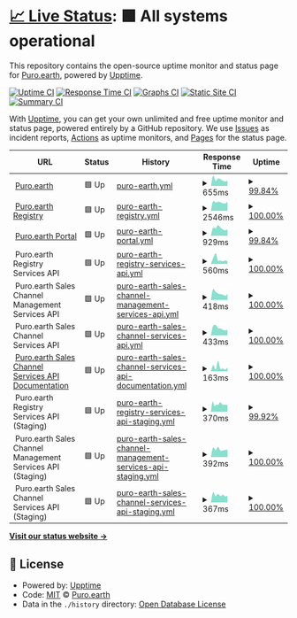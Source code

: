 # [📈 Live Status](https://status.purosandbox.com): <!--live status--> **🟩 All systems operational**

This repository contains the open-source uptime monitor and status page for [Puro.earth](https://puro.earth/), powered by [Upptime](https://github.com/upptime/upptime).

[![Uptime CI](https://github.com/puro-earth/status/workflows/Uptime%20CI/badge.svg)](https://github.com/puro-earth/status/actions?query=workflow%3A%22Uptime+CI%22)
[![Response Time CI](https://github.com/puro-earth/status/workflows/Response%20Time%20CI/badge.svg)](https://github.com/puro-earth/status/actions?query=workflow%3A%22Response+Time+CI%22)
[![Graphs CI](https://github.com/puro-earth/status/workflows/Graphs%20CI/badge.svg)](https://github.com/puro-earth/status/actions?query=workflow%3A%22Graphs+CI%22)
[![Static Site CI](https://github.com/puro-earth/status/workflows/Static%20Site%20CI/badge.svg)](https://github.com/puro-earth/status/actions?query=workflow%3A%22Static+Site+CI%22)
[![Summary CI](https://github.com/puro-earth/status/workflows/Summary%20CI/badge.svg)](https://github.com/puro-earth/status/actions?query=workflow%3A%22Summary+CI%22)

With [Upptime](https://upptime.js.org), you can get your own unlimited and free uptime monitor and status page, powered entirely by a GitHub repository. We use [Issues](https://github.com/puro-earth/status/issues) as incident reports, [Actions](https://github.com/puro-earth/status/actions) as uptime monitors, and [Pages](https://status.purosandbox.com) for the status page.

<!--start: status pages-->
<!-- This summary is generated by Upptime (https://github.com/upptime/upptime) -->
<!-- Do not edit this manually, your changes will be overwritten -->
<!-- prettier-ignore -->
| URL | Status | History | Response Time | Uptime |
| --- | ------ | ------- | ------------- | ------ |
| <img alt="" src="https://icons.duckduckgo.com/ip3/puro.earth.ico" height="13"> [Puro.earth](https://puro.earth) | 🟩 Up | [puro-earth.yml](https://github.com/puro-earth/status/commits/HEAD/history/puro-earth.yml) | <details><summary><img alt="Response time graph" src="./graphs/puro-earth/response-time-week.png" height="20"> 655ms</summary><br><a href="https://status.purosandbox.com/history/puro-earth"><img alt="Response time 1056" src="https://img.shields.io/endpoint?url=https%3A%2F%2Fraw.githubusercontent.com%2Fpuro-earth%2Fstatus%2FHEAD%2Fapi%2Fpuro-earth%2Fresponse-time.json"></a><br><a href="https://status.purosandbox.com/history/puro-earth"><img alt="24-hour response time 606" src="https://img.shields.io/endpoint?url=https%3A%2F%2Fraw.githubusercontent.com%2Fpuro-earth%2Fstatus%2FHEAD%2Fapi%2Fpuro-earth%2Fresponse-time-day.json"></a><br><a href="https://status.purosandbox.com/history/puro-earth"><img alt="7-day response time 655" src="https://img.shields.io/endpoint?url=https%3A%2F%2Fraw.githubusercontent.com%2Fpuro-earth%2Fstatus%2FHEAD%2Fapi%2Fpuro-earth%2Fresponse-time-week.json"></a><br><a href="https://status.purosandbox.com/history/puro-earth"><img alt="30-day response time 792" src="https://img.shields.io/endpoint?url=https%3A%2F%2Fraw.githubusercontent.com%2Fpuro-earth%2Fstatus%2FHEAD%2Fapi%2Fpuro-earth%2Fresponse-time-month.json"></a><br><a href="https://status.purosandbox.com/history/puro-earth"><img alt="1-year response time 1020" src="https://img.shields.io/endpoint?url=https%3A%2F%2Fraw.githubusercontent.com%2Fpuro-earth%2Fstatus%2FHEAD%2Fapi%2Fpuro-earth%2Fresponse-time-year.json"></a></details> | <details><summary><a href="https://status.purosandbox.com/history/puro-earth">99.84%</a></summary><a href="https://status.purosandbox.com/history/puro-earth"><img alt="All-time uptime 99.72%" src="https://img.shields.io/endpoint?url=https%3A%2F%2Fraw.githubusercontent.com%2Fpuro-earth%2Fstatus%2FHEAD%2Fapi%2Fpuro-earth%2Fuptime.json"></a><br><a href="https://status.purosandbox.com/history/puro-earth"><img alt="24-hour uptime 98.91%" src="https://img.shields.io/endpoint?url=https%3A%2F%2Fraw.githubusercontent.com%2Fpuro-earth%2Fstatus%2FHEAD%2Fapi%2Fpuro-earth%2Fuptime-day.json"></a><br><a href="https://status.purosandbox.com/history/puro-earth"><img alt="7-day uptime 99.84%" src="https://img.shields.io/endpoint?url=https%3A%2F%2Fraw.githubusercontent.com%2Fpuro-earth%2Fstatus%2FHEAD%2Fapi%2Fpuro-earth%2Fuptime-week.json"></a><br><a href="https://status.purosandbox.com/history/puro-earth"><img alt="30-day uptime 99.96%" src="https://img.shields.io/endpoint?url=https%3A%2F%2Fraw.githubusercontent.com%2Fpuro-earth%2Fstatus%2FHEAD%2Fapi%2Fpuro-earth%2Fuptime-month.json"></a><br><a href="https://status.purosandbox.com/history/puro-earth"><img alt="1-year uptime 99.37%" src="https://img.shields.io/endpoint?url=https%3A%2F%2Fraw.githubusercontent.com%2Fpuro-earth%2Fstatus%2FHEAD%2Fapi%2Fpuro-earth%2Fuptime-year.json"></a></details>
| <img alt="" src="https://icons.duckduckgo.com/ip3/registry.puro.earth.ico" height="13"> [Puro.earth Registry](https://registry.puro.earth) | 🟩 Up | [puro-earth-registry.yml](https://github.com/puro-earth/status/commits/HEAD/history/puro-earth-registry.yml) | <details><summary><img alt="Response time graph" src="./graphs/puro-earth-registry/response-time-week.png" height="20"> 2546ms</summary><br><a href="https://status.purosandbox.com/history/puro-earth-registry"><img alt="Response time 927" src="https://img.shields.io/endpoint?url=https%3A%2F%2Fraw.githubusercontent.com%2Fpuro-earth%2Fstatus%2FHEAD%2Fapi%2Fpuro-earth-registry%2Fresponse-time.json"></a><br><a href="https://status.purosandbox.com/history/puro-earth-registry"><img alt="24-hour response time 2198" src="https://img.shields.io/endpoint?url=https%3A%2F%2Fraw.githubusercontent.com%2Fpuro-earth%2Fstatus%2FHEAD%2Fapi%2Fpuro-earth-registry%2Fresponse-time-day.json"></a><br><a href="https://status.purosandbox.com/history/puro-earth-registry"><img alt="7-day response time 2546" src="https://img.shields.io/endpoint?url=https%3A%2F%2Fraw.githubusercontent.com%2Fpuro-earth%2Fstatus%2FHEAD%2Fapi%2Fpuro-earth-registry%2Fresponse-time-week.json"></a><br><a href="https://status.purosandbox.com/history/puro-earth-registry"><img alt="30-day response time 2556" src="https://img.shields.io/endpoint?url=https%3A%2F%2Fraw.githubusercontent.com%2Fpuro-earth%2Fstatus%2FHEAD%2Fapi%2Fpuro-earth-registry%2Fresponse-time-month.json"></a><br><a href="https://status.purosandbox.com/history/puro-earth-registry"><img alt="1-year response time 1003" src="https://img.shields.io/endpoint?url=https%3A%2F%2Fraw.githubusercontent.com%2Fpuro-earth%2Fstatus%2FHEAD%2Fapi%2Fpuro-earth-registry%2Fresponse-time-year.json"></a></details> | <details><summary><a href="https://status.purosandbox.com/history/puro-earth-registry">100.00%</a></summary><a href="https://status.purosandbox.com/history/puro-earth-registry"><img alt="All-time uptime 99.99%" src="https://img.shields.io/endpoint?url=https%3A%2F%2Fraw.githubusercontent.com%2Fpuro-earth%2Fstatus%2FHEAD%2Fapi%2Fpuro-earth-registry%2Fuptime.json"></a><br><a href="https://status.purosandbox.com/history/puro-earth-registry"><img alt="24-hour uptime 100.00%" src="https://img.shields.io/endpoint?url=https%3A%2F%2Fraw.githubusercontent.com%2Fpuro-earth%2Fstatus%2FHEAD%2Fapi%2Fpuro-earth-registry%2Fuptime-day.json"></a><br><a href="https://status.purosandbox.com/history/puro-earth-registry"><img alt="7-day uptime 100.00%" src="https://img.shields.io/endpoint?url=https%3A%2F%2Fraw.githubusercontent.com%2Fpuro-earth%2Fstatus%2FHEAD%2Fapi%2Fpuro-earth-registry%2Fuptime-week.json"></a><br><a href="https://status.purosandbox.com/history/puro-earth-registry"><img alt="30-day uptime 99.95%" src="https://img.shields.io/endpoint?url=https%3A%2F%2Fraw.githubusercontent.com%2Fpuro-earth%2Fstatus%2FHEAD%2Fapi%2Fpuro-earth-registry%2Fuptime-month.json"></a><br><a href="https://status.purosandbox.com/history/puro-earth-registry"><img alt="1-year uptime 99.99%" src="https://img.shields.io/endpoint?url=https%3A%2F%2Fraw.githubusercontent.com%2Fpuro-earth%2Fstatus%2FHEAD%2Fapi%2Fpuro-earth-registry%2Fuptime-year.json"></a></details>
| <img alt="" src="https://icons.duckduckgo.com/ip3/my.puro.earth.ico" height="13"> [Puro.earth Portal](https://my.puro.earth/) | 🟩 Up | [puro-earth-portal.yml](https://github.com/puro-earth/status/commits/HEAD/history/puro-earth-portal.yml) | <details><summary><img alt="Response time graph" src="./graphs/puro-earth-portal/response-time-week.png" height="20"> 929ms</summary><br><a href="https://status.purosandbox.com/history/puro-earth-portal"><img alt="Response time 938" src="https://img.shields.io/endpoint?url=https%3A%2F%2Fraw.githubusercontent.com%2Fpuro-earth%2Fstatus%2FHEAD%2Fapi%2Fpuro-earth-portal%2Fresponse-time.json"></a><br><a href="https://status.purosandbox.com/history/puro-earth-portal"><img alt="24-hour response time 1258" src="https://img.shields.io/endpoint?url=https%3A%2F%2Fraw.githubusercontent.com%2Fpuro-earth%2Fstatus%2FHEAD%2Fapi%2Fpuro-earth-portal%2Fresponse-time-day.json"></a><br><a href="https://status.purosandbox.com/history/puro-earth-portal"><img alt="7-day response time 929" src="https://img.shields.io/endpoint?url=https%3A%2F%2Fraw.githubusercontent.com%2Fpuro-earth%2Fstatus%2FHEAD%2Fapi%2Fpuro-earth-portal%2Fresponse-time-week.json"></a><br><a href="https://status.purosandbox.com/history/puro-earth-portal"><img alt="30-day response time 933" src="https://img.shields.io/endpoint?url=https%3A%2F%2Fraw.githubusercontent.com%2Fpuro-earth%2Fstatus%2FHEAD%2Fapi%2Fpuro-earth-portal%2Fresponse-time-month.json"></a><br><a href="https://status.purosandbox.com/history/puro-earth-portal"><img alt="1-year response time 991" src="https://img.shields.io/endpoint?url=https%3A%2F%2Fraw.githubusercontent.com%2Fpuro-earth%2Fstatus%2FHEAD%2Fapi%2Fpuro-earth-portal%2Fresponse-time-year.json"></a></details> | <details><summary><a href="https://status.purosandbox.com/history/puro-earth-portal">99.84%</a></summary><a href="https://status.purosandbox.com/history/puro-earth-portal"><img alt="All-time uptime 99.95%" src="https://img.shields.io/endpoint?url=https%3A%2F%2Fraw.githubusercontent.com%2Fpuro-earth%2Fstatus%2FHEAD%2Fapi%2Fpuro-earth-portal%2Fuptime.json"></a><br><a href="https://status.purosandbox.com/history/puro-earth-portal"><img alt="24-hour uptime 98.91%" src="https://img.shields.io/endpoint?url=https%3A%2F%2Fraw.githubusercontent.com%2Fpuro-earth%2Fstatus%2FHEAD%2Fapi%2Fpuro-earth-portal%2Fuptime-day.json"></a><br><a href="https://status.purosandbox.com/history/puro-earth-portal"><img alt="7-day uptime 99.84%" src="https://img.shields.io/endpoint?url=https%3A%2F%2Fraw.githubusercontent.com%2Fpuro-earth%2Fstatus%2FHEAD%2Fapi%2Fpuro-earth-portal%2Fuptime-week.json"></a><br><a href="https://status.purosandbox.com/history/puro-earth-portal"><img alt="30-day uptime 99.96%" src="https://img.shields.io/endpoint?url=https%3A%2F%2Fraw.githubusercontent.com%2Fpuro-earth%2Fstatus%2FHEAD%2Fapi%2Fpuro-earth-portal%2Fuptime-month.json"></a><br><a href="https://status.purosandbox.com/history/puro-earth-portal"><img alt="1-year uptime 99.93%" src="https://img.shields.io/endpoint?url=https%3A%2F%2Fraw.githubusercontent.com%2Fpuro-earth%2Fstatus%2FHEAD%2Fapi%2Fpuro-earth-portal%2Fuptime-year.json"></a></details>
| <img alt="" src="https://icons.duckduckgo.com/ip3/rs.api.puro.earth.ico" height="13"> Puro.earth Registry Services API | 🟩 Up | [puro-earth-registry-services-api.yml](https://github.com/puro-earth/status/commits/HEAD/history/puro-earth-registry-services-api.yml) | <details><summary><img alt="Response time graph" src="./graphs/puro-earth-registry-services-api/response-time-week.png" height="20"> 560ms</summary><br><a href="https://status.purosandbox.com/history/puro-earth-registry-services-api"><img alt="Response time 467" src="https://img.shields.io/endpoint?url=https%3A%2F%2Fraw.githubusercontent.com%2Fpuro-earth%2Fstatus%2FHEAD%2Fapi%2Fpuro-earth-registry-services-api%2Fresponse-time.json"></a><br><a href="https://status.purosandbox.com/history/puro-earth-registry-services-api"><img alt="24-hour response time 290" src="https://img.shields.io/endpoint?url=https%3A%2F%2Fraw.githubusercontent.com%2Fpuro-earth%2Fstatus%2FHEAD%2Fapi%2Fpuro-earth-registry-services-api%2Fresponse-time-day.json"></a><br><a href="https://status.purosandbox.com/history/puro-earth-registry-services-api"><img alt="7-day response time 560" src="https://img.shields.io/endpoint?url=https%3A%2F%2Fraw.githubusercontent.com%2Fpuro-earth%2Fstatus%2FHEAD%2Fapi%2Fpuro-earth-registry-services-api%2Fresponse-time-week.json"></a><br><a href="https://status.purosandbox.com/history/puro-earth-registry-services-api"><img alt="30-day response time 465" src="https://img.shields.io/endpoint?url=https%3A%2F%2Fraw.githubusercontent.com%2Fpuro-earth%2Fstatus%2FHEAD%2Fapi%2Fpuro-earth-registry-services-api%2Fresponse-time-month.json"></a><br><a href="https://status.purosandbox.com/history/puro-earth-registry-services-api"><img alt="1-year response time 478" src="https://img.shields.io/endpoint?url=https%3A%2F%2Fraw.githubusercontent.com%2Fpuro-earth%2Fstatus%2FHEAD%2Fapi%2Fpuro-earth-registry-services-api%2Fresponse-time-year.json"></a></details> | <details><summary><a href="https://status.purosandbox.com/history/puro-earth-registry-services-api">100.00%</a></summary><a href="https://status.purosandbox.com/history/puro-earth-registry-services-api"><img alt="All-time uptime 99.88%" src="https://img.shields.io/endpoint?url=https%3A%2F%2Fraw.githubusercontent.com%2Fpuro-earth%2Fstatus%2FHEAD%2Fapi%2Fpuro-earth-registry-services-api%2Fuptime.json"></a><br><a href="https://status.purosandbox.com/history/puro-earth-registry-services-api"><img alt="24-hour uptime 100.00%" src="https://img.shields.io/endpoint?url=https%3A%2F%2Fraw.githubusercontent.com%2Fpuro-earth%2Fstatus%2FHEAD%2Fapi%2Fpuro-earth-registry-services-api%2Fuptime-day.json"></a><br><a href="https://status.purosandbox.com/history/puro-earth-registry-services-api"><img alt="7-day uptime 100.00%" src="https://img.shields.io/endpoint?url=https%3A%2F%2Fraw.githubusercontent.com%2Fpuro-earth%2Fstatus%2FHEAD%2Fapi%2Fpuro-earth-registry-services-api%2Fuptime-week.json"></a><br><a href="https://status.purosandbox.com/history/puro-earth-registry-services-api"><img alt="30-day uptime 100.00%" src="https://img.shields.io/endpoint?url=https%3A%2F%2Fraw.githubusercontent.com%2Fpuro-earth%2Fstatus%2FHEAD%2Fapi%2Fpuro-earth-registry-services-api%2Fuptime-month.json"></a><br><a href="https://status.purosandbox.com/history/puro-earth-registry-services-api"><img alt="1-year uptime 99.74%" src="https://img.shields.io/endpoint?url=https%3A%2F%2Fraw.githubusercontent.com%2Fpuro-earth%2Fstatus%2FHEAD%2Fapi%2Fpuro-earth-registry-services-api%2Fuptime-year.json"></a></details>
| <img alt="" src="https://icons.duckduckgo.com/ip3/scms.api.puro.earth.ico" height="13"> Puro.earth Sales Channel Management Services API | 🟩 Up | [puro-earth-sales-channel-management-services-api.yml](https://github.com/puro-earth/status/commits/HEAD/history/puro-earth-sales-channel-management-services-api.yml) | <details><summary><img alt="Response time graph" src="./graphs/puro-earth-sales-channel-management-services-api/response-time-week.png" height="20"> 418ms</summary><br><a href="https://status.purosandbox.com/history/puro-earth-sales-channel-management-services-api"><img alt="Response time 432" src="https://img.shields.io/endpoint?url=https%3A%2F%2Fraw.githubusercontent.com%2Fpuro-earth%2Fstatus%2FHEAD%2Fapi%2Fpuro-earth-sales-channel-management-services-api%2Fresponse-time.json"></a><br><a href="https://status.purosandbox.com/history/puro-earth-sales-channel-management-services-api"><img alt="24-hour response time 421" src="https://img.shields.io/endpoint?url=https%3A%2F%2Fraw.githubusercontent.com%2Fpuro-earth%2Fstatus%2FHEAD%2Fapi%2Fpuro-earth-sales-channel-management-services-api%2Fresponse-time-day.json"></a><br><a href="https://status.purosandbox.com/history/puro-earth-sales-channel-management-services-api"><img alt="7-day response time 418" src="https://img.shields.io/endpoint?url=https%3A%2F%2Fraw.githubusercontent.com%2Fpuro-earth%2Fstatus%2FHEAD%2Fapi%2Fpuro-earth-sales-channel-management-services-api%2Fresponse-time-week.json"></a><br><a href="https://status.purosandbox.com/history/puro-earth-sales-channel-management-services-api"><img alt="30-day response time 445" src="https://img.shields.io/endpoint?url=https%3A%2F%2Fraw.githubusercontent.com%2Fpuro-earth%2Fstatus%2FHEAD%2Fapi%2Fpuro-earth-sales-channel-management-services-api%2Fresponse-time-month.json"></a><br><a href="https://status.purosandbox.com/history/puro-earth-sales-channel-management-services-api"><img alt="1-year response time 439" src="https://img.shields.io/endpoint?url=https%3A%2F%2Fraw.githubusercontent.com%2Fpuro-earth%2Fstatus%2FHEAD%2Fapi%2Fpuro-earth-sales-channel-management-services-api%2Fresponse-time-year.json"></a></details> | <details><summary><a href="https://status.purosandbox.com/history/puro-earth-sales-channel-management-services-api">100.00%</a></summary><a href="https://status.purosandbox.com/history/puro-earth-sales-channel-management-services-api"><img alt="All-time uptime 99.88%" src="https://img.shields.io/endpoint?url=https%3A%2F%2Fraw.githubusercontent.com%2Fpuro-earth%2Fstatus%2FHEAD%2Fapi%2Fpuro-earth-sales-channel-management-services-api%2Fuptime.json"></a><br><a href="https://status.purosandbox.com/history/puro-earth-sales-channel-management-services-api"><img alt="24-hour uptime 100.00%" src="https://img.shields.io/endpoint?url=https%3A%2F%2Fraw.githubusercontent.com%2Fpuro-earth%2Fstatus%2FHEAD%2Fapi%2Fpuro-earth-sales-channel-management-services-api%2Fuptime-day.json"></a><br><a href="https://status.purosandbox.com/history/puro-earth-sales-channel-management-services-api"><img alt="7-day uptime 100.00%" src="https://img.shields.io/endpoint?url=https%3A%2F%2Fraw.githubusercontent.com%2Fpuro-earth%2Fstatus%2FHEAD%2Fapi%2Fpuro-earth-sales-channel-management-services-api%2Fuptime-week.json"></a><br><a href="https://status.purosandbox.com/history/puro-earth-sales-channel-management-services-api"><img alt="30-day uptime 100.00%" src="https://img.shields.io/endpoint?url=https%3A%2F%2Fraw.githubusercontent.com%2Fpuro-earth%2Fstatus%2FHEAD%2Fapi%2Fpuro-earth-sales-channel-management-services-api%2Fuptime-month.json"></a><br><a href="https://status.purosandbox.com/history/puro-earth-sales-channel-management-services-api"><img alt="1-year uptime 99.74%" src="https://img.shields.io/endpoint?url=https%3A%2F%2Fraw.githubusercontent.com%2Fpuro-earth%2Fstatus%2FHEAD%2Fapi%2Fpuro-earth-sales-channel-management-services-api%2Fuptime-year.json"></a></details>
| <img alt="" src="https://icons.duckduckgo.com/ip3/scs.api.puro.earth.ico" height="13"> Puro.earth Sales Channel Services API | 🟩 Up | [puro-earth-sales-channel-services-api.yml](https://github.com/puro-earth/status/commits/HEAD/history/puro-earth-sales-channel-services-api.yml) | <details><summary><img alt="Response time graph" src="./graphs/puro-earth-sales-channel-services-api/response-time-week.png" height="20"> 433ms</summary><br><a href="https://status.purosandbox.com/history/puro-earth-sales-channel-services-api"><img alt="Response time 430" src="https://img.shields.io/endpoint?url=https%3A%2F%2Fraw.githubusercontent.com%2Fpuro-earth%2Fstatus%2FHEAD%2Fapi%2Fpuro-earth-sales-channel-services-api%2Fresponse-time.json"></a><br><a href="https://status.purosandbox.com/history/puro-earth-sales-channel-services-api"><img alt="24-hour response time 519" src="https://img.shields.io/endpoint?url=https%3A%2F%2Fraw.githubusercontent.com%2Fpuro-earth%2Fstatus%2FHEAD%2Fapi%2Fpuro-earth-sales-channel-services-api%2Fresponse-time-day.json"></a><br><a href="https://status.purosandbox.com/history/puro-earth-sales-channel-services-api"><img alt="7-day response time 433" src="https://img.shields.io/endpoint?url=https%3A%2F%2Fraw.githubusercontent.com%2Fpuro-earth%2Fstatus%2FHEAD%2Fapi%2Fpuro-earth-sales-channel-services-api%2Fresponse-time-week.json"></a><br><a href="https://status.purosandbox.com/history/puro-earth-sales-channel-services-api"><img alt="30-day response time 424" src="https://img.shields.io/endpoint?url=https%3A%2F%2Fraw.githubusercontent.com%2Fpuro-earth%2Fstatus%2FHEAD%2Fapi%2Fpuro-earth-sales-channel-services-api%2Fresponse-time-month.json"></a><br><a href="https://status.purosandbox.com/history/puro-earth-sales-channel-services-api"><img alt="1-year response time 436" src="https://img.shields.io/endpoint?url=https%3A%2F%2Fraw.githubusercontent.com%2Fpuro-earth%2Fstatus%2FHEAD%2Fapi%2Fpuro-earth-sales-channel-services-api%2Fresponse-time-year.json"></a></details> | <details><summary><a href="https://status.purosandbox.com/history/puro-earth-sales-channel-services-api">100.00%</a></summary><a href="https://status.purosandbox.com/history/puro-earth-sales-channel-services-api"><img alt="All-time uptime 99.88%" src="https://img.shields.io/endpoint?url=https%3A%2F%2Fraw.githubusercontent.com%2Fpuro-earth%2Fstatus%2FHEAD%2Fapi%2Fpuro-earth-sales-channel-services-api%2Fuptime.json"></a><br><a href="https://status.purosandbox.com/history/puro-earth-sales-channel-services-api"><img alt="24-hour uptime 100.00%" src="https://img.shields.io/endpoint?url=https%3A%2F%2Fraw.githubusercontent.com%2Fpuro-earth%2Fstatus%2FHEAD%2Fapi%2Fpuro-earth-sales-channel-services-api%2Fuptime-day.json"></a><br><a href="https://status.purosandbox.com/history/puro-earth-sales-channel-services-api"><img alt="7-day uptime 100.00%" src="https://img.shields.io/endpoint?url=https%3A%2F%2Fraw.githubusercontent.com%2Fpuro-earth%2Fstatus%2FHEAD%2Fapi%2Fpuro-earth-sales-channel-services-api%2Fuptime-week.json"></a><br><a href="https://status.purosandbox.com/history/puro-earth-sales-channel-services-api"><img alt="30-day uptime 100.00%" src="https://img.shields.io/endpoint?url=https%3A%2F%2Fraw.githubusercontent.com%2Fpuro-earth%2Fstatus%2FHEAD%2Fapi%2Fpuro-earth-sales-channel-services-api%2Fuptime-month.json"></a><br><a href="https://status.purosandbox.com/history/puro-earth-sales-channel-services-api"><img alt="1-year uptime 99.74%" src="https://img.shields.io/endpoint?url=https%3A%2F%2Fraw.githubusercontent.com%2Fpuro-earth%2Fstatus%2FHEAD%2Fapi%2Fpuro-earth-sales-channel-services-api%2Fuptime-year.json"></a></details>
| <img alt="" src="https://icons.duckduckgo.com/ip3/docs.api.puro.earth.ico" height="13"> [Puro.earth Sales Channel Services API Documentation](https://docs.api.puro.earth/) | 🟩 Up | [puro-earth-sales-channel-services-api-documentation.yml](https://github.com/puro-earth/status/commits/HEAD/history/puro-earth-sales-channel-services-api-documentation.yml) | <details><summary><img alt="Response time graph" src="./graphs/puro-earth-sales-channel-services-api-documentation/response-time-week.png" height="20"> 163ms</summary><br><a href="https://status.purosandbox.com/history/puro-earth-sales-channel-services-api-documentation"><img alt="Response time 164" src="https://img.shields.io/endpoint?url=https%3A%2F%2Fraw.githubusercontent.com%2Fpuro-earth%2Fstatus%2FHEAD%2Fapi%2Fpuro-earth-sales-channel-services-api-documentation%2Fresponse-time.json"></a><br><a href="https://status.purosandbox.com/history/puro-earth-sales-channel-services-api-documentation"><img alt="24-hour response time 166" src="https://img.shields.io/endpoint?url=https%3A%2F%2Fraw.githubusercontent.com%2Fpuro-earth%2Fstatus%2FHEAD%2Fapi%2Fpuro-earth-sales-channel-services-api-documentation%2Fresponse-time-day.json"></a><br><a href="https://status.purosandbox.com/history/puro-earth-sales-channel-services-api-documentation"><img alt="7-day response time 163" src="https://img.shields.io/endpoint?url=https%3A%2F%2Fraw.githubusercontent.com%2Fpuro-earth%2Fstatus%2FHEAD%2Fapi%2Fpuro-earth-sales-channel-services-api-documentation%2Fresponse-time-week.json"></a><br><a href="https://status.purosandbox.com/history/puro-earth-sales-channel-services-api-documentation"><img alt="30-day response time 205" src="https://img.shields.io/endpoint?url=https%3A%2F%2Fraw.githubusercontent.com%2Fpuro-earth%2Fstatus%2FHEAD%2Fapi%2Fpuro-earth-sales-channel-services-api-documentation%2Fresponse-time-month.json"></a><br><a href="https://status.purosandbox.com/history/puro-earth-sales-channel-services-api-documentation"><img alt="1-year response time 174" src="https://img.shields.io/endpoint?url=https%3A%2F%2Fraw.githubusercontent.com%2Fpuro-earth%2Fstatus%2FHEAD%2Fapi%2Fpuro-earth-sales-channel-services-api-documentation%2Fresponse-time-year.json"></a></details> | <details><summary><a href="https://status.purosandbox.com/history/puro-earth-sales-channel-services-api-documentation">100.00%</a></summary><a href="https://status.purosandbox.com/history/puro-earth-sales-channel-services-api-documentation"><img alt="All-time uptime 100.00%" src="https://img.shields.io/endpoint?url=https%3A%2F%2Fraw.githubusercontent.com%2Fpuro-earth%2Fstatus%2FHEAD%2Fapi%2Fpuro-earth-sales-channel-services-api-documentation%2Fuptime.json"></a><br><a href="https://status.purosandbox.com/history/puro-earth-sales-channel-services-api-documentation"><img alt="24-hour uptime 100.00%" src="https://img.shields.io/endpoint?url=https%3A%2F%2Fraw.githubusercontent.com%2Fpuro-earth%2Fstatus%2FHEAD%2Fapi%2Fpuro-earth-sales-channel-services-api-documentation%2Fuptime-day.json"></a><br><a href="https://status.purosandbox.com/history/puro-earth-sales-channel-services-api-documentation"><img alt="7-day uptime 100.00%" src="https://img.shields.io/endpoint?url=https%3A%2F%2Fraw.githubusercontent.com%2Fpuro-earth%2Fstatus%2FHEAD%2Fapi%2Fpuro-earth-sales-channel-services-api-documentation%2Fuptime-week.json"></a><br><a href="https://status.purosandbox.com/history/puro-earth-sales-channel-services-api-documentation"><img alt="30-day uptime 100.00%" src="https://img.shields.io/endpoint?url=https%3A%2F%2Fraw.githubusercontent.com%2Fpuro-earth%2Fstatus%2FHEAD%2Fapi%2Fpuro-earth-sales-channel-services-api-documentation%2Fuptime-month.json"></a><br><a href="https://status.purosandbox.com/history/puro-earth-sales-channel-services-api-documentation"><img alt="1-year uptime 100.00%" src="https://img.shields.io/endpoint?url=https%3A%2F%2Fraw.githubusercontent.com%2Fpuro-earth%2Fstatus%2FHEAD%2Fapi%2Fpuro-earth-sales-channel-services-api-documentation%2Fuptime-year.json"></a></details>
| <img alt="" src="https://icons.duckduckgo.com/ip3/rs.api-preview.purostaging.com.ico" height="13"> Puro.earth Registry Services API (Staging) | 🟩 Up | [puro-earth-registry-services-api-staging.yml](https://github.com/puro-earth/status/commits/HEAD/history/puro-earth-registry-services-api-staging.yml) | <details><summary><img alt="Response time graph" src="./graphs/puro-earth-registry-services-api-staging/response-time-week.png" height="20"> 370ms</summary><br><a href="https://status.purosandbox.com/history/puro-earth-registry-services-api-staging"><img alt="Response time 407" src="https://img.shields.io/endpoint?url=https%3A%2F%2Fraw.githubusercontent.com%2Fpuro-earth%2Fstatus%2FHEAD%2Fapi%2Fpuro-earth-registry-services-api-staging%2Fresponse-time.json"></a><br><a href="https://status.purosandbox.com/history/puro-earth-registry-services-api-staging"><img alt="24-hour response time 300" src="https://img.shields.io/endpoint?url=https%3A%2F%2Fraw.githubusercontent.com%2Fpuro-earth%2Fstatus%2FHEAD%2Fapi%2Fpuro-earth-registry-services-api-staging%2Fresponse-time-day.json"></a><br><a href="https://status.purosandbox.com/history/puro-earth-registry-services-api-staging"><img alt="7-day response time 370" src="https://img.shields.io/endpoint?url=https%3A%2F%2Fraw.githubusercontent.com%2Fpuro-earth%2Fstatus%2FHEAD%2Fapi%2Fpuro-earth-registry-services-api-staging%2Fresponse-time-week.json"></a><br><a href="https://status.purosandbox.com/history/puro-earth-registry-services-api-staging"><img alt="30-day response time 400" src="https://img.shields.io/endpoint?url=https%3A%2F%2Fraw.githubusercontent.com%2Fpuro-earth%2Fstatus%2FHEAD%2Fapi%2Fpuro-earth-registry-services-api-staging%2Fresponse-time-month.json"></a><br><a href="https://status.purosandbox.com/history/puro-earth-registry-services-api-staging"><img alt="1-year response time 415" src="https://img.shields.io/endpoint?url=https%3A%2F%2Fraw.githubusercontent.com%2Fpuro-earth%2Fstatus%2FHEAD%2Fapi%2Fpuro-earth-registry-services-api-staging%2Fresponse-time-year.json"></a></details> | <details><summary><a href="https://status.purosandbox.com/history/puro-earth-registry-services-api-staging">99.92%</a></summary><a href="https://status.purosandbox.com/history/puro-earth-registry-services-api-staging"><img alt="All-time uptime 99.84%" src="https://img.shields.io/endpoint?url=https%3A%2F%2Fraw.githubusercontent.com%2Fpuro-earth%2Fstatus%2FHEAD%2Fapi%2Fpuro-earth-registry-services-api-staging%2Fuptime.json"></a><br><a href="https://status.purosandbox.com/history/puro-earth-registry-services-api-staging"><img alt="24-hour uptime 100.00%" src="https://img.shields.io/endpoint?url=https%3A%2F%2Fraw.githubusercontent.com%2Fpuro-earth%2Fstatus%2FHEAD%2Fapi%2Fpuro-earth-registry-services-api-staging%2Fuptime-day.json"></a><br><a href="https://status.purosandbox.com/history/puro-earth-registry-services-api-staging"><img alt="7-day uptime 99.92%" src="https://img.shields.io/endpoint?url=https%3A%2F%2Fraw.githubusercontent.com%2Fpuro-earth%2Fstatus%2FHEAD%2Fapi%2Fpuro-earth-registry-services-api-staging%2Fuptime-week.json"></a><br><a href="https://status.purosandbox.com/history/puro-earth-registry-services-api-staging"><img alt="30-day uptime 99.98%" src="https://img.shields.io/endpoint?url=https%3A%2F%2Fraw.githubusercontent.com%2Fpuro-earth%2Fstatus%2FHEAD%2Fapi%2Fpuro-earth-registry-services-api-staging%2Fuptime-month.json"></a><br><a href="https://status.purosandbox.com/history/puro-earth-registry-services-api-staging"><img alt="1-year uptime 99.98%" src="https://img.shields.io/endpoint?url=https%3A%2F%2Fraw.githubusercontent.com%2Fpuro-earth%2Fstatus%2FHEAD%2Fapi%2Fpuro-earth-registry-services-api-staging%2Fuptime-year.json"></a></details>
| <img alt="" src="https://icons.duckduckgo.com/ip3/scms.api-preview.purostaging.com.ico" height="13"> Puro.earth Sales Channel Management Services API (Staging) | 🟩 Up | [puro-earth-sales-channel-management-services-api-staging.yml](https://github.com/puro-earth/status/commits/HEAD/history/puro-earth-sales-channel-management-services-api-staging.yml) | <details><summary><img alt="Response time graph" src="./graphs/puro-earth-sales-channel-management-services-api-staging/response-time-week.png" height="20"> 392ms</summary><br><a href="https://status.purosandbox.com/history/puro-earth-sales-channel-management-services-api-staging"><img alt="Response time 432" src="https://img.shields.io/endpoint?url=https%3A%2F%2Fraw.githubusercontent.com%2Fpuro-earth%2Fstatus%2FHEAD%2Fapi%2Fpuro-earth-sales-channel-management-services-api-staging%2Fresponse-time.json"></a><br><a href="https://status.purosandbox.com/history/puro-earth-sales-channel-management-services-api-staging"><img alt="24-hour response time 367" src="https://img.shields.io/endpoint?url=https%3A%2F%2Fraw.githubusercontent.com%2Fpuro-earth%2Fstatus%2FHEAD%2Fapi%2Fpuro-earth-sales-channel-management-services-api-staging%2Fresponse-time-day.json"></a><br><a href="https://status.purosandbox.com/history/puro-earth-sales-channel-management-services-api-staging"><img alt="7-day response time 392" src="https://img.shields.io/endpoint?url=https%3A%2F%2Fraw.githubusercontent.com%2Fpuro-earth%2Fstatus%2FHEAD%2Fapi%2Fpuro-earth-sales-channel-management-services-api-staging%2Fresponse-time-week.json"></a><br><a href="https://status.purosandbox.com/history/puro-earth-sales-channel-management-services-api-staging"><img alt="30-day response time 404" src="https://img.shields.io/endpoint?url=https%3A%2F%2Fraw.githubusercontent.com%2Fpuro-earth%2Fstatus%2FHEAD%2Fapi%2Fpuro-earth-sales-channel-management-services-api-staging%2Fresponse-time-month.json"></a><br><a href="https://status.purosandbox.com/history/puro-earth-sales-channel-management-services-api-staging"><img alt="1-year response time 449" src="https://img.shields.io/endpoint?url=https%3A%2F%2Fraw.githubusercontent.com%2Fpuro-earth%2Fstatus%2FHEAD%2Fapi%2Fpuro-earth-sales-channel-management-services-api-staging%2Fresponse-time-year.json"></a></details> | <details><summary><a href="https://status.purosandbox.com/history/puro-earth-sales-channel-management-services-api-staging">100.00%</a></summary><a href="https://status.purosandbox.com/history/puro-earth-sales-channel-management-services-api-staging"><img alt="All-time uptime 100.00%" src="https://img.shields.io/endpoint?url=https%3A%2F%2Fraw.githubusercontent.com%2Fpuro-earth%2Fstatus%2FHEAD%2Fapi%2Fpuro-earth-sales-channel-management-services-api-staging%2Fuptime.json"></a><br><a href="https://status.purosandbox.com/history/puro-earth-sales-channel-management-services-api-staging"><img alt="24-hour uptime 100.00%" src="https://img.shields.io/endpoint?url=https%3A%2F%2Fraw.githubusercontent.com%2Fpuro-earth%2Fstatus%2FHEAD%2Fapi%2Fpuro-earth-sales-channel-management-services-api-staging%2Fuptime-day.json"></a><br><a href="https://status.purosandbox.com/history/puro-earth-sales-channel-management-services-api-staging"><img alt="7-day uptime 100.00%" src="https://img.shields.io/endpoint?url=https%3A%2F%2Fraw.githubusercontent.com%2Fpuro-earth%2Fstatus%2FHEAD%2Fapi%2Fpuro-earth-sales-channel-management-services-api-staging%2Fuptime-week.json"></a><br><a href="https://status.purosandbox.com/history/puro-earth-sales-channel-management-services-api-staging"><img alt="30-day uptime 100.00%" src="https://img.shields.io/endpoint?url=https%3A%2F%2Fraw.githubusercontent.com%2Fpuro-earth%2Fstatus%2FHEAD%2Fapi%2Fpuro-earth-sales-channel-management-services-api-staging%2Fuptime-month.json"></a><br><a href="https://status.purosandbox.com/history/puro-earth-sales-channel-management-services-api-staging"><img alt="1-year uptime 100.00%" src="https://img.shields.io/endpoint?url=https%3A%2F%2Fraw.githubusercontent.com%2Fpuro-earth%2Fstatus%2FHEAD%2Fapi%2Fpuro-earth-sales-channel-management-services-api-staging%2Fuptime-year.json"></a></details>
| <img alt="" src="https://icons.duckduckgo.com/ip3/scs.api-preview.purostaging.com.ico" height="13"> Puro.earth Sales Channel Services API (Staging) | 🟩 Up | [puro-earth-sales-channel-services-api-staging.yml](https://github.com/puro-earth/status/commits/HEAD/history/puro-earth-sales-channel-services-api-staging.yml) | <details><summary><img alt="Response time graph" src="./graphs/puro-earth-sales-channel-services-api-staging/response-time-week.png" height="20"> 367ms</summary><br><a href="https://status.purosandbox.com/history/puro-earth-sales-channel-services-api-staging"><img alt="Response time 396" src="https://img.shields.io/endpoint?url=https%3A%2F%2Fraw.githubusercontent.com%2Fpuro-earth%2Fstatus%2FHEAD%2Fapi%2Fpuro-earth-sales-channel-services-api-staging%2Fresponse-time.json"></a><br><a href="https://status.purosandbox.com/history/puro-earth-sales-channel-services-api-staging"><img alt="24-hour response time 354" src="https://img.shields.io/endpoint?url=https%3A%2F%2Fraw.githubusercontent.com%2Fpuro-earth%2Fstatus%2FHEAD%2Fapi%2Fpuro-earth-sales-channel-services-api-staging%2Fresponse-time-day.json"></a><br><a href="https://status.purosandbox.com/history/puro-earth-sales-channel-services-api-staging"><img alt="7-day response time 367" src="https://img.shields.io/endpoint?url=https%3A%2F%2Fraw.githubusercontent.com%2Fpuro-earth%2Fstatus%2FHEAD%2Fapi%2Fpuro-earth-sales-channel-services-api-staging%2Fresponse-time-week.json"></a><br><a href="https://status.purosandbox.com/history/puro-earth-sales-channel-services-api-staging"><img alt="30-day response time 400" src="https://img.shields.io/endpoint?url=https%3A%2F%2Fraw.githubusercontent.com%2Fpuro-earth%2Fstatus%2FHEAD%2Fapi%2Fpuro-earth-sales-channel-services-api-staging%2Fresponse-time-month.json"></a><br><a href="https://status.purosandbox.com/history/puro-earth-sales-channel-services-api-staging"><img alt="1-year response time 403" src="https://img.shields.io/endpoint?url=https%3A%2F%2Fraw.githubusercontent.com%2Fpuro-earth%2Fstatus%2FHEAD%2Fapi%2Fpuro-earth-sales-channel-services-api-staging%2Fresponse-time-year.json"></a></details> | <details><summary><a href="https://status.purosandbox.com/history/puro-earth-sales-channel-services-api-staging">100.00%</a></summary><a href="https://status.purosandbox.com/history/puro-earth-sales-channel-services-api-staging"><img alt="All-time uptime 99.97%" src="https://img.shields.io/endpoint?url=https%3A%2F%2Fraw.githubusercontent.com%2Fpuro-earth%2Fstatus%2FHEAD%2Fapi%2Fpuro-earth-sales-channel-services-api-staging%2Fuptime.json"></a><br><a href="https://status.purosandbox.com/history/puro-earth-sales-channel-services-api-staging"><img alt="24-hour uptime 100.00%" src="https://img.shields.io/endpoint?url=https%3A%2F%2Fraw.githubusercontent.com%2Fpuro-earth%2Fstatus%2FHEAD%2Fapi%2Fpuro-earth-sales-channel-services-api-staging%2Fuptime-day.json"></a><br><a href="https://status.purosandbox.com/history/puro-earth-sales-channel-services-api-staging"><img alt="7-day uptime 100.00%" src="https://img.shields.io/endpoint?url=https%3A%2F%2Fraw.githubusercontent.com%2Fpuro-earth%2Fstatus%2FHEAD%2Fapi%2Fpuro-earth-sales-channel-services-api-staging%2Fuptime-week.json"></a><br><a href="https://status.purosandbox.com/history/puro-earth-sales-channel-services-api-staging"><img alt="30-day uptime 100.00%" src="https://img.shields.io/endpoint?url=https%3A%2F%2Fraw.githubusercontent.com%2Fpuro-earth%2Fstatus%2FHEAD%2Fapi%2Fpuro-earth-sales-channel-services-api-staging%2Fuptime-month.json"></a><br><a href="https://status.purosandbox.com/history/puro-earth-sales-channel-services-api-staging"><img alt="1-year uptime 99.98%" src="https://img.shields.io/endpoint?url=https%3A%2F%2Fraw.githubusercontent.com%2Fpuro-earth%2Fstatus%2FHEAD%2Fapi%2Fpuro-earth-sales-channel-services-api-staging%2Fuptime-year.json"></a></details>

<!--end: status pages-->

[**Visit our status website →**](https://status.purosandbox.com)

## 📄 License

- Powered by: [Upptime](https://github.com/upptime/upptime)
- Code: [MIT](./LICENSE) © [Puro.earth](https://puro.earth/)
- Data in the `./history` directory: [Open Database License](https://opendatacommons.org/licenses/odbl/1-0/)
